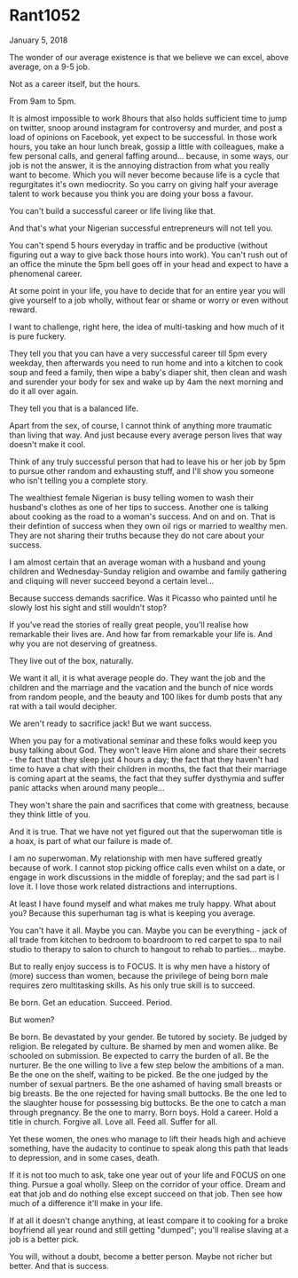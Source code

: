 # Rant1052


January 5, 2018

The wonder of our average existence is that we believe we can excel, above average, on a 9-5 job.

Not as a career itself, but the hours.

From 9am to 5pm. 

It is almost impossible to work 8hours that also holds sufficient time to jump on twitter, snoop around instagram for controversy and murder, and post a load of opinions on Facebook, yet expect to be successful. In those work hours, you take an hour lunch break, gossip a little with colleagues, make a few personal calls, and general faffing around... because, in some ways, our job is not the answer, it is the annoying distraction from what you really want to become. Which you will never become because life is a cycle that regurgitates it's own mediocrity. So you carry on giving half your average talent to work because you think you are doing your boss a favour. 

You can't build a successful career or life living like that. 

And that's what your Nigerian successful entrepreneurs will not tell you. 

You can't spend 5 hours everyday in traffic and be productive (without figuring out a way to give back those hours into work). You can't rush out of an office the minute the 5pm bell goes off in your head and expect to have a phenomenal career.

At some point in your life, you have to decide that for an entire year you will give yourself to a job wholly, without fear or shame or worry or even without reward. 

I want to challenge, right here, the idea of multi-tasking and how much of it is pure fuckery.

They tell you that you can have a very successful career till 5pm every weekday, then afterwards you need to run home and into a kitchen to cook soup and feed a family, then wipe a baby's diaper shit, then clean and wash and surender your body for sex and wake up by 4am the next morning and do it all over again.

They tell you that is a balanced life.

Apart from the sex, of course, I cannot think of anything more traumatic than living that way. And just because every average person lives that way doesn't make it cool.

Think of any truly successful person that had to leave his or her job by 5pm to pursue other random and exhausting stuff, and I'll show you someone who isn't telling you a complete story. 

The wealthiest female Nigerian is busy telling women to wash their husband's clothes as one of her tips to success. Another one is talking about cooking as the road to a woman's success. And on and on. That is their defintion of success when they own oil rigs or married to wealthy men. They are not sharing their truths because they do not care about your success. 

I am almost certain that an average woman with a husband and young children and Wednesday-Sunday religion and owambe and family gathering and cliquing will never succeed beyond a certain level...

Because success demands sacrifice. Was it Picasso who painted until he slowly lost his sight and still wouldn't stop?

If you've read the stories of really great people, you'll realise how remarkable their lives are. And how far from remarkable your life is. And why you are not deserving of greatness. 

They live out of the box, naturally. 

We want it all, it is what average people do. They want the job and the children and the marriage and the vacation and the bunch of nice words from random people, and the beauty and 100 likes for dumb posts that any rat with a tail would decipher. 

We aren't ready to sacrifice jack! But we want success.

When you pay for a motivational seminar and these folks would keep you busy talking about God. They won't leave Him alone and share their secrets - the fact that they sleep just 4 hours a day; the fact that they haven't had time to have a chat with their children in months, the fact that their marriage is coming apart at the seams, the fact that they suffer dysthymia and  suffer panic attacks when around many people...

They won't share the pain and sacrifices that come with greatness, because they think little of you.

And it is true. That we have not yet figured out that the superwoman title is a hoax, is part of what our failure is made of.

I am no superwoman. My relationship with men have suffered greatly because of work. I cannot stop picking office calls even whilst on a date, or engage in work discussions in the middle of foreplay; and the sad part is I love it. I love those work related distractions and interruptions.

At least I have found myself and what makes me truly happy. What about you? Because this superhuman tag is what is keeping you average.

You can't have it all. Maybe you can. Maybe you can be everything - jack of all trade from kitchen to bedroom to boardroom to red carpet to spa to nail studio to therapy to salon to church to hangout to rehab to parties... maybe.

But to really enjoy success is to FOCUS. It is why men have a history of (more) success than women, because the privilege of being born male requires zero multitasking skills. As his only true skill is to succeed. 

Be born. Get an education. Succeed. Period. 

But women?

Be born. Be devastated by your gender. Be tutored by society. Be judged by religion. Be relegated by culture. Be shamed by men and women alike. Be schooled on submission. Be expected to carry the burden of all. Be the nurturer. Be the one willing to live a few step below the ambitions of a man. Be the one on the shelf, waiting to be picked. Be the one judged by the number of sexual partners. Be the one ashamed of having small breasts or big breasts. Be the one rejected for having small buttocks. Be the one led to the slaughter house for possessing big buttocks. Be the one to catch a man through pregnancy. Be the one to marry. Born boys. Hold a career. Hold a title in church. Forgive all. Love all. Feed all. Suffer for all.

Yet these women, the ones who manage to lift their heads high and achieve something, have the audacity to continue to speak along this path that leads to depression, and in some cases, death. 

If it is not too much to ask, take one year out of your life and FOCUS on one thing. Pursue a goal wholly. Sleep on the corridor of your office. Dream and eat that job and do nothing else except succeed on that job. Then see how much of a difference it'll make in your life.

If at all it doesn't change anything, at least compare it to cooking for a broke boyfriend all year round and still getting "dumped"; you'll realise slaving at a job is a better pick.

You will, without a doubt, become a better person. Maybe not richer but better. And that is success.